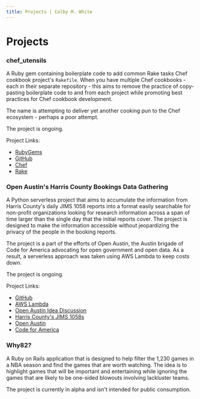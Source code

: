 ```yaml
---
title: Projects | Colby M. White
---
```


# Projects

### chef_utensils

A Ruby gem containing boilerplate code to add common Rake tasks Chef cookbook project's `Rakefile`.
When you have multiple Chef cookbooks - each in their separate repository - this aims to remove the practice of
copy-pasting boilerplate code to and from each project while promoting best practices for Chef cookbook development.

The name is attempting to deliver yet another cooking pun to the Chef ecosystem - perhaps a poor attempt.

The project is ongoing.

Project Links:

- [RubyGems](https://rubygems.org/gems/chef_utensils)
- [GitHub](https://github.com/colbywhite/chef_utensils)
- [Chef](https://www.chef.io)
- [Rake](https://ruby.github.io/rake)

### Open Austin's Harris County Bookings Data Gathering

A Python serverless project that aims to accumulate the information from Harris County's daily JIMS 1058 reports
into a format easily searchable for non-profit organizations looking for research information across a span of time
larger than the single day that the initial reports cover.
The project is designed to make the information accessible without jeopardizing the privacy of the people in the
booking reports.

The project is a part of the efforts of Open Austin, the Austin brigade of Code for America advocating for open
government and open data. As a result, a serverless approach was taken using AWS Lambda to keep costs down.

The project is ongoing.

Project Links:

- [GitHub](https://github.com/open-austin/harris-county-bookings)
- [AWS Lambda](https://aws.amazon.com/lambda)
- [Open Austin Idea Discussion](https://github.com/open-austin/project-ideas/issues/73)
- [Harris County's JIMS 1058s](http://www.jims.hctx.net/jimshome/jimsreports/reports.htm)
- [Open Austin](https://www.open-austin.org)
- [Code for America](https://www.codeforamerica.org)

### Why82?

A Ruby on Rails application that is designed to help filter the 1,230 games in a NBA season and find the games that are
worth watching. The idea is to highlight games that will be important and entertaining while ignoring the games that are
likely to be one-sided blowouts involving lackluster teams.

The project is currently in alpha and isn't intended for public consumption.
